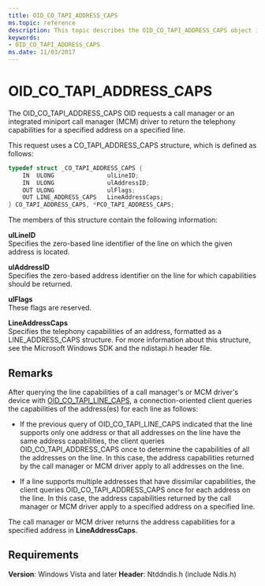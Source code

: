 ```yaml
---
title: OID_CO_TAPI_ADDRESS_CAPS
ms.topic: reference
description: This topic describes the OID_CO_TAPI_ADDRESS_CAPS object identifier (OID).
keywords:
- OID_CO_TAPI_ADDRESS_CAPS
ms.date: 11/03/2017
---
```


# OID_CO_TAPI_ADDRESS_CAPS

The OID_CO_TAPI_ADDRESS_CAPS OID requests a call manager or an integrated miniport call manager (MCM) driver to return the telephony capabilities for a specified address on a specified line.

This request uses a CO_TAPI_ADDRESS_CAPS structure, which is defined as follows:

```c++
typedef struct _CO_TAPI_ADDRESS_CAPS {
    IN  ULONG               ulLineID;
    IN  ULONG               ulAddressID;
    OUT ULONG               ulFlags;
    OUT LINE_ADDRESS_CAPS   LineAddressCaps;
} CO_TAPI_ADDRESS_CAPS, *PCO_TAPI_ADDRESS_CAPS;
``` 

The members of this structure contain the following information:

**ulLineID**  
Specifies the zero-based line identifier of the line on which the given address is located.

**ulAddressID**  
Specifies the zero-based address identifier on the line for which capabilities should be returned.

**ulFlags**  
These flags are reserved.

**LineAddressCaps**  
Specifies the telephony capabilities of an address, formatted as a LINE_ADDRESS_CAPS structure. For more information about this structure, see the Microsoft Windows SDK and the ndistapi.h header file.

## Remarks

After querying the line capabilities of a call manager's or MCM driver's device with [OID_CO_TAPI_LINE_CAPS](oid-co-tapi-line-caps.md), a connection-oriented client queries the capabilities of the address(es) for each line as follows:

- If the previous query of OID_CO_TAPI_LINE_CAPS indicated that the line supports only one address or that all addresses on the line have the same address capabilities, the client queries OID_CO_TAPI_ADDRESS_CAPS once to determine the capabilities of all the addresses on the line. In this case, the address capabilities returned by the call manager or MCM driver apply to all addresses on the line.

- If a line supports multiple addresses that have dissimilar capabilities, the client queries OID_CO_TAPI_ADDRESS_CAPS once for each address on the line. In this case, the address capabilities returned by the call manager or MCM driver apply to a specified address on a specified line.

The call manager or MCM driver returns the address capabilities for a specified address in **LineAddressCaps**.

## Requirements

**Version**: Windows Vista and later
**Header**: Ntddndis.h (include Ndis.h)

